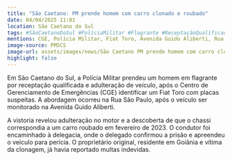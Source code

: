 ```yaml
---
title: "São Caetano: PM prende homem com carro clonado e roubado"
date: 04/04/2025 11:01
location: São Caetano do Sul
tags: #SãoCaetanoDoSul #PolíciaMilitar #Flagrante #ReceptaçãoQualificada #AdulteraçãoVeicular #FiatToro #CGE #RouboDeVeículo #ClonagemVeicular #SegurançaPública #abc360noticias
mentions: CGE, Polícia Militar, Fiat Toro, Avenida Guido Aliberti, Rua Barbinos, Rua São Paulo, Delegacia Sede de São Caetano, Goiânia.
image-source: PMSCS
image-url: assets/images/news/São Caetano PM prende homem com carro clonado e roubado.jpg
highlight: false
---
```


Em São Caetano do Sul, a Polícia Militar prendeu um homem em flagrante por receptação qualificada e adulteração de veículo, após o Centro de Gerenciamento de Emergências (CGE) identificar um Fiat Toro com placas suspeitas. A abordagem ocorreu na Rua São Paulo, após o veículo ser monitorado na Avenida Guido Aliberti.

A vistoria revelou adulteração no motor e a descoberta de que o chassi correspondia a um carro roubado em fevereiro de 2023. O condutor foi encaminhado à delegacia, onde o delegado confirmou a prisão e apreendeu o veículo para perícia. O proprietário original, residente em Goiânia e vítima da clonagem, já havia reportado multas indevidas.
